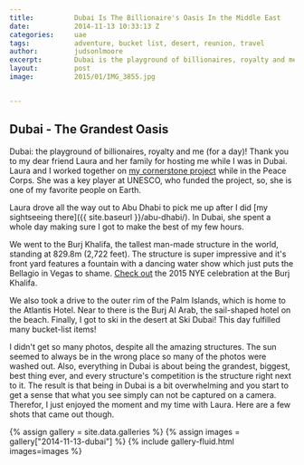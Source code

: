 ```yaml
---
title:			Dubai Is The Billionaire's Oasis In the Middle East
date:			2014-11-13 10:33:13 Z
categories:		uae
tags:			adventure, bucket list, desert, reunion, travel
author:			judsonlmoore
excerpt:		Dubai is the playground of billionaires, royalty and me (for a day)! I've studied the architecture and dreamed of skiing in the desert. Dreams come true!
layout:			post
image:			2015/01/IMG_3855.jpg


---
```


## Dubai - The Grandest Oasis

Dubai: the playground of billionaires, royalty and me (for a day)! Thank you to my dear friend Laura and her family for hosting me while I was in Dubai. Laura and I worked together on [my cornerstone project](http://www.unesco.kz/new/en/unesco/news/2898/) while in the Peace Corps. She was a key player at UNESCO, who funded the project, so, she is one of my favorite people on Earth.

Laura drove all the way out to Abu Dhabi to pick me up after I did [my sightseeing there]({{ site.baseurl }}/abu-dhabi/). In Dubai, she spent a whole day making sure I got to make the best of my few hours.

We went to the Burj Khalifa, the tallest man-made structure in the world, standing at 829.8m (2,722 feet). The structure is super impressive and it's front yard features a fountain with a dancing water show which just puts the Bellagio in Vegas to shame. [Check out](https://www.youtube.com/watch?v=US_JlgUQaqY) the 2015 NYE celebration at the Burj Khalifa.

We also took a drive to the outer rim of the Palm Islands, which is home to the Atlantis Hotel. Near to there is the Burj Al Arab, the sail-shaped hotel on the beach. Finally, I got to ski in the desert at Ski Dubai! This day fulfilled many bucket-list items!

I didn't get so many photos, despite all the amazing structures. The sun seemed to always be in the wrong place so many of the photos were washed out. Also, everything in Dubai is about being the grandest, biggest, best thing ever, and every structure's competition is the structure right next to it. The result is that being in Dubai is a bit overwhelming and you start to get a sense that what you see simply can not be captured on a camera. Therefor, I just enjoyed the moment and my time with Laura. Here are a few shots that came out though.

{% assign gallery = site.data.galleries %}
{% assign images = gallery["2014-11-13-dubai"] %}
{% include gallery-fluid.html images=images %}
